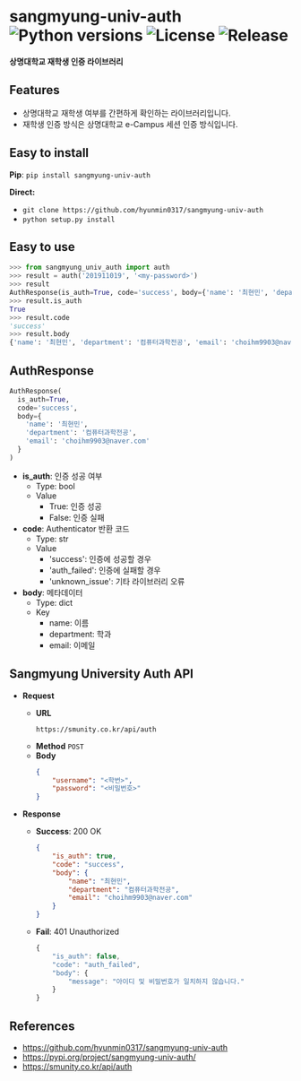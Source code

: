 # sangmyung-univ-auth ![Python versions](https://img.shields.io/badge/Python-3.9-blue) ![License](https://img.shields.io/badge/license-MIT-green) ![Release](https://img.shields.io/badge/release-1.0.2-red)
**상명대학교 재학생 인증 라이브러리**

## Features
- 상명대학교 재학생 여부를 간편하게 확인하는 라이브러리입니다.
- 재학생 인증 방식은 상명대학교 e-Campus 세션 인증 방식입니다.

## Easy to install
**Pip**: `pip install sangmyung-univ-auth`

**Direct:**
- `git clone https://github.com/hyunmin0317/sangmyung-univ-auth`
- `python setup.py install`

## Easy to use
```python
>>> from sangmyung_univ_auth import auth
>>> result = auth('201911019', '<my-password>')
>>> result
AuthResponse(is_auth=True, code='success', body={'name': '최현민', 'department': '컴퓨터과학전공', 'email': 'choihm9903@naver.com'})
>>> result.is_auth
True
>>> result.code
'success'
>>> result.body
{'name': '최현민', 'department': '컴퓨터과학전공', 'email': 'choihm9903@naver.com'}
```

## AuthResponse
```python
AuthResponse(
  is_auth=True,
  code='success',
  body={
    'name': '최현민', 
    'department': '컴퓨터과학전공', 
    'email': 'choihm9903@naver.com'
  }
)
```

- **is_auth**: 인증 성공 여부
  - Type: bool
  - Value
    - True: 인증 성공
    - False: 인증 실패
- **code**: Authenticator 반환 코드
  - Type: str
  - Value
    - 'success': 인증에 성공할 경우
    - 'auth_failed': 인증에 실패할 경우
    - 'unknown_issue': 기타 라이브러리 오류
- **body**: 메타데이터
  - Type: dict 
  - Key
    - name: 이름
    - department: 학과
    - email: 이메일

## Sangmyung University Auth API

- **Request**
  - **URL**
    ```text 
    https://smunity.co.kr/api/auth
    ```
  - **Method**
    `POST`
  - **Body**
    ```json
    {
        "username": "<학번>",
        "password": "<비밀번호>"
    }
    ```

- **Response**
  - **Success**: 200 OK
    ```json
    {
        "is_auth": true,
        "code": "success",
        "body": {
            "name": "최현민",
            "department": "컴퓨터과학전공",
            "email": "choihm9903@naver.com"
        }
    }
    ```
  - **Fail**: 401 Unauthorized
    ```javascript
    {
        "is_auth": false,
        "code": "auth_failed",
        "body": {
            "message": "아이디 및 비밀번호가 일치하지 않습니다."
        }
    }
    ```

## References
- https://github.com/hyunmin0317/sangmyung-univ-auth
- https://pypi.org/project/sangmyung-univ-auth/
- https://smunity.co.kr/api/auth

